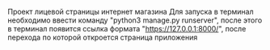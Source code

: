 Проект лицевой страницы интернет магазина
Для запуска в терминал необходимо ввести команду "python3 manage.py runserver", после этого в терминал появится ссылка формата "https://127.0.0.1:8000/", после перехода по которой откроется страница приложения
